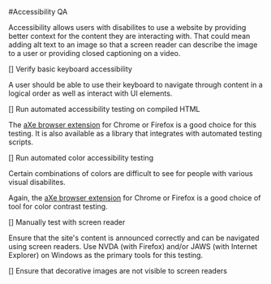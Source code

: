 #Accessibility QA

Accessibility allows users with disabilites to use a website by providing better context for the content they are interacting with. That could mean adding alt text to an image so that a screen reader can describe the image to a user or providing closed captioning on a video. 

[] Verify basic keyboard accessibility

A user should be able to use their keyboard to navigate through content in a logical order as well as interact with UI elements. 

[] Run automated accessibility testing on compiled HTML

The [aXe browser extension](https://www.deque.com/products/axe/#aXeExtensions) for Chrome or Firefox is a good choice for this testing. It is also available as a library that integrates with automated testing scripts.

[] Run automated color accessibility testing

Certain combinations of colors are difficult to see for people with various visual disabilites.

Again, the [aXe browser extension](https://www.deque.com/products/axe/#aXeExtensions) for Chrome or Firefox is a good choice of tool for color contrast testing.

[] Manually test with screen reader

Ensure that the site's content is announced correctly and can be navigated using screen readers. Use NVDA (with Firefox) and/or JAWS (with Internet Explorer) on Windows as the primary tools for this testing. 

[] Ensure that decorative images are not visible to screen readers 
